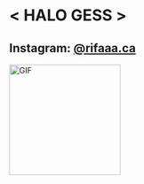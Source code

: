 #  < HALO GESS >
## Instagram: [@rifaaa.ca](https://www.instagram.com/aribyyyy/)

<p align="right">

<p align="left">
  <img src = "https://media.giphy.com/media/v1.Y2lkPWVjZjA1ZTQ3N2Z5bWkyazVqOGN3aGJrdjA4ajdjNWQ5bjE0eXloeHc1cWFtOW1uNSZlcD12MV9naWZzX3NlYXJjaCZjdD1n/Npdl9kOaKFJHuRCBGx/giphy.gif" alt="GIF" width="200" >
  
</p>
